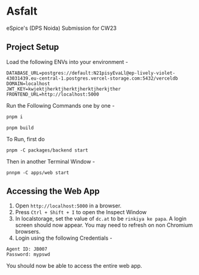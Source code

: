 # Asfalt

eSpice's (DPS Noida) Submission for CW23

## Project Setup

Load the following ENVs into your environment -

```
DATABASE_URL=postgres://default:N21pisyEvaLl@ep-lively-violet-43031439.eu-central-1.postgres.vercel-storage.com:5432/verceldb
DOMAIN=localhost
JWT_KEY=kwjektjherktjherktjherktjherkjther
FRONTEND_URL=http://localhost:5000
```

Run the Following Commands one by one -

```sh
pnpm i
```
```
pnpm build
```

To Run, first do
```
pnpm -C packages/backend start
```

Then in another Terminal Window -
```
pnnpm -C apps/web start
```

## Accessing the Web App

1) Open `http://localhost:5000` in a browser.
2) Press `Ctrl + Shift + I` to open the Inspect Window
3) In localstorage, set the value of `dc.at` to be `rinkiya ke papa`. A login screen should now appear. You may need to refresh on non Chromium browsers.
4) Login using the following Credentials -

```
Agent ID: JB007
Password: mypswd
```

You should now be able to access the entire web app.


